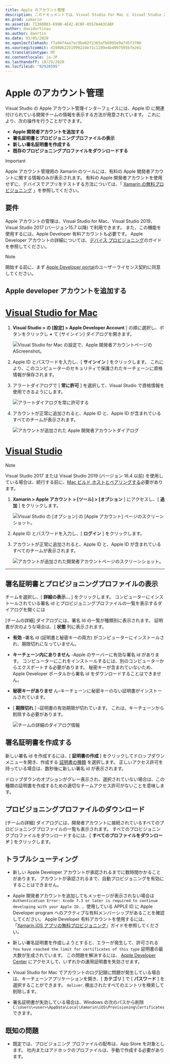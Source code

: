 ```yaml
---
title: Apple のアカウント管理
description: このドキュメントでは、Visual Studio for Mac と Visual Studio 2019 で Apple アカウント管理機能を使用する方法について説明します。
ms.prod: xamarin
ms.assetid: 71388B83-699B-4E42-8CBF-8557A4A3CABF
author: davidortinau
ms.author: daortin
ms.date: 03/05/2020
ms.openlocfilehash: f7a94f4aa7ec9be02f2365afbb995e9a7d5f3700
ms.sourcegitcommit: d1980b2251999224e71c1289e4b4097595b7e261
ms.translationtype: MT
ms.contentlocale: ja-JP
ms.lasthandoff: 10/29/2020
ms.locfileid: "92928595"
---
```

# <a name="apple-account-management"></a>Apple のアカウント管理

Visual Studio の Apple アカウント管理インターフェイスには、Apple ID に関連付けられている開発チームの情報を表示する方法が用意されています。 これにより、次の操作を行うことができます。

- **Apple 開発者アカウントを追加する**
- **署名証明書とプロビジョニングプロファイルの表示**
- **新しい署名証明書を作成する**
- **既存のプロビジョニングプロファイルをダウンロードする**

> [!IMPORTANT]
> Apple アカウント管理用の Xamarin のツールには、有料の Apple 開発者アカウントに関する情報のみが表示されます。 有料の Apple 開発者アカウントを使用せずに、デバイスでアプリをテストする方法については、「 [Xamarin の無料プロビジョニング](~/ios/get-started/installation/device-provisioning/free-provisioning.md) 」を参照してください。

## <a name="requirements"></a>要件

Apple アカウントの管理は、Visual Studio for Mac、Visual Studio 2019、Visual Studio 2017 (バージョン15.7 以降) で利用できます。 また、この機能を使用するには、Apple Developer 有料アカウントも必要です。 Apple Developer アカウントの詳細については、[デバイス プロビジョニング](~/ios/get-started/installation/device-provisioning/index.md)のガイドを参照してください。

> [!NOTE]
> 開始する前に、まず [Apple Developer portal](https://developer.apple.com/account/)のユーザーライセンス契約に同意してください。

## <a name="add-an-apple-developer-account"></a>Apple developer アカウントを追加する

# <a name="visual-studio-for-mac"></a>[Visual Studio for Mac](#tab/macos)

1. **Visual Studio > の [設定] > Apple Developer Account** ] の順に選択し、ボタンをクリックし **+** て [サインイン] ダイアログを開きます。

    ![Visual Studio for Mac の設定で、Apple 開発者アカウントページの AScreenshot。](apple-account-management-images/add-account-vsm.png)

2. Apple ID とパスワードを入力し、[ **サインイン** ] をクリックします。 これにより、このコンピューターのセキュリティで保護されたキーチェーンに資格情報が保存されます。

3. アラートダイアログで [ **常に許可** ] を選択して、Visual Studio で資格情報を使用できるようにします。

    ![アラートダイアログを常に許可する](apple-account-management-images/image4.png)

4. アカウントが正常に追加されると、Apple ID と、Apple ID が含まれているすべてのチームが表示されます。

    ![アカウントが追加された Apple 開発者アカウントダイアログ](apple-account-management-images/image5.png)

# <a name="visual-studio"></a>[Visual Studio](#tab/windows)

> [!NOTE]
> Visual Studio 2017 または Visual Studio 2019 (バージョン 16.4 以前) を使用している場合は、続行する前に、[Mac ビルド ホストとペアリングする](~/ios/get-started/installation/windows/connecting-to-mac/index.md)必要があります。

1. **Xamarin > Apple アカウント > [ツール] > [オプション** ] にアクセスし、[ **追加** ] をクリックします。

    ![Visual Studio の [オプション] の [Apple アカウント] ページのスクリーンショット。](apple-account-management-images/add-account-vsw.png)

2. Apple ID とパスワードを入力し、[ **ログイン** ] をクリックします。

3. アカウントが正常に追加されると、Apple ID と、Apple ID が含まれているすべてのチームが表示されます。

    ![アカウントが追加された開発者アカウントページのスクリーンショット。](apple-account-management-images/accounts-vsw.png)

-----

## <a name="view-signing-certificates-and-provisioning-profiles"></a>署名証明書とプロビジョニングプロファイルの表示

チームを選択し、[ **詳細の表示...** ] をクリックします。 コンピューターにインストールされている署名 id とプロビジョニングプロファイルの一覧を表示するダイアログを開くには

[チームの詳細] ダイアログには、署名 Id の一覧が種類別に表示されます。 証明書が次のような場合は、[ **状態** 列に表示されます。

- **有効** –署名 id (証明書と秘密キーの両方) がコンピューターにインストールされ、期限切れになっていません。

- **キーチェーン内にありません** -Apple のサーバーに有効な署名 id があります。 コンピューターにこれをインストールするには、別のコンピューターからエクスポートする必要があります。 秘密キーが含まれていないため、Apple Developer ポータルから署名 id をダウンロードすることはできません。

- **秘密キーがありませ** ん–キーチェーンに秘密キーのない証明書がインストールされています。

- [ **期限切れ** ] –証明書の有効期限が切れています。 これは、キーチェーンから削除する必要があります。

  ![チームの詳細のダイアログ情報](apple-account-management-images/image7.png)

## <a name="create-a-signing-certificate"></a>署名証明書を作成する

新しい署名 id を作成するには、[ **証明書の作成** ] をクリックしてドロップダウンメニューを開き、作成する [証明書の種類](https://help.apple.com/xcode/mac/current/#/dev80c6204ec) を選択します。 正しいアクセス許可を持っている場合は、数秒後に新しい署名 id が表示されます。

ドロップダウンのオプションがグレー表示され、選択されていない場合は、この種類の証明書を作成するための適切なチームアクセス許可がないことを意味します。

## <a name="download-provisioning-profiles"></a>プロビジョニングプロファイルのダウンロード

[チームの詳細] ダイアログには、開発者アカウントに接続されているすべてのプロビジョニングプロファイルの一覧も表示されます。 すべてのプロビジョニングプロファイルをダウンロードするには、[ **すべてのプロファイルをダウンロード** ] をクリックします。


## <a name="troubleshoot"></a>トラブルシューティング

- 新しい Apple Developer アカウントが承認されるまでに数時間かかることがあります。 アカウントが承認されるまで、自動プロビジョニングを有効にすることはできません。

- Apple 開発者アカウントを追加してもメッセージが表示されない場合は `Authentication Error: Xcode 7.3 or later is required to continue developing with your Apple ID.` 、使用している APPLE ID に Apple Developer program へのアクティブな有料メンバーシップがあることを確認してください。 Apple Developer 有料アカウントを使用するには、「[Xamarin.iOS アプリの無料プロビジョニング](~/ios/get-started/installation/device-provisioning/free-provisioning.md)」ガイドを参照してください。

- 新しい署名証明書を作成しようとすると、エラーが発生して、許可される `You have reached the limit for certificates of this type` 証明書の最大数が生成されています。 この問題を解決するには、 [Apple Developer Center](https://developer.apple.com/account/ios/certificate/distribution) にアクセスして、いずれかの運用証明書を失効させます。

- Visual Studio for Mac でアカウントのログ記録に問題が発生している場合は、キーチェーンアプリケーションを開き、[ **カテゴリ** ] で [ **パスワード** ] を選択することができます。 `deliver.`検出されたすべてのエントリを検索して削除します。

- 署名証明書が失効している場合は、Windows の次のパスから削除 `C:\Users\<user>\AppData\Local\Xamarin\iOS\Provisioning\Certificates` できます。

## <a name="known-issues"></a>既知の問題

- 既定では、プロビジョニング プロファイルの配布は、App Store を対象とします。 社内またはアドホックのプロファイルは、手動で作成する必要があります。
